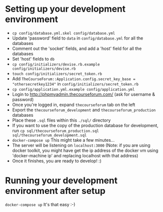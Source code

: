 # Setting up your development environment

-  `cp config/database.yml.skel config/database.yml`
-  Update 'password' field to `data` in `config/database.yml` for all the databases
-  Comment out the 'socket' fields, and add a 'host' field for all the databases
-  Set 'host' fields to `db` 
-  `cp config/initializers/devise.rb.example config/initializers/devise.rb`
-  `touch config/initializers/secret_token.rb`
-  Add `TheCourseForum::Application.config.secret_key_base = "othersecretkey1234"` in `config/initializers/secret_token.rb`
-  `cp config/application.yml.example config/application.yml`
-  Login to http://phpmyadmin.thecourseforum.com/ (ask for username & password)
-  Once you're logged in, expand `thecourseforum` tab on the left
-  Export the `thecourseforum_development` and `thecourseforum_production` databases
-  Place these `.sql` files within this `./sql/` directory
-  If you want to use the copy of the production database for development, run `cp sql/thecourseforum_production.sql 		sql/thecourseforum_development.sql`
-  `docker-compose up` This might take a few minutes...
-  The server will be listening on `localhost:3000` (Note: if you are using docker toolkit, you might have 
	get the ip address of the docker vm using 'docker-machine ip' and replacing localhost with that address)
-  Once it finishes, you are ready to develop! :) 

# Running your development environment after setup
`docker-compose up` It's that easy :-)
